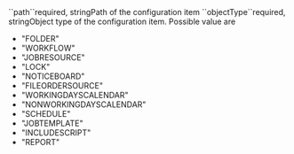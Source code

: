 <!-- tr><td></td><td colspan="2"><b>Either ``id`` or (``path`` and ``objectType``) are required! ``id`` beats a specified ``path``/``objectType`` tuple</b></td><td></td><td></td></tr>
<tr><td>``id``</td><td>integer</td><td>ID of the configuration item</td><td></td><td></td></tr>
<tr><td>``path``</td><td>string<td>Path of the configuration item</td><td></td><td></td></tr>
<tr><td>``objectType``</td><td>string</td><td>Object type of the configuration item. Possible value are -->
<tr><td>``path``</td><td>required, string<td>Path of the configuration item</td><td></td><td></td></tr>
<tr><td>``objectType``</td><td>required, string</td><td>Object type of the configuration item. Possible value are 
<ul><li>"FOLDER"</li>
    <li>"WORKFLOW"</li>
    <li>"JOBRESOURCE"</li>
    <li>"LOCK"</li>
    <li>"NOTICEBOARD"</li>
    <li>"FILEORDERSOURCE"</li>
    <li>"WORKINGDAYSCALENDAR"</li>
    <li>"NONWORKINGDAYSCALENDAR"</li>
    <li>"SCHEDULE"</li>
    <li>"JOBTEMPLATE"</li>
    <li>"INCLUDESCRIPT"</li>
    <li>"REPORT"</li>
    </ul>
</td><td></td><td></td></tr>